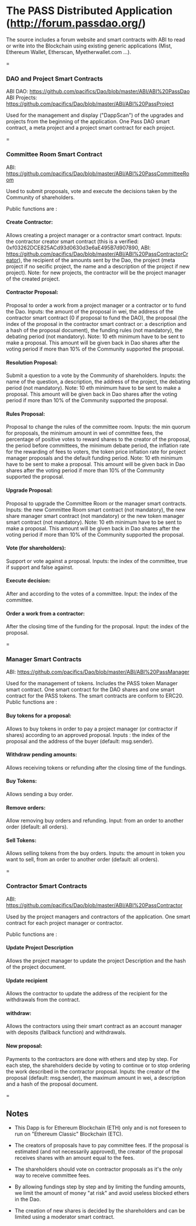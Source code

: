 # The PASS Distributed Application (http://forum.passdao.org/)

The source includes a forum website and smart contracts with ABI to read or write into the Blockchain using existing generic applications (Mist, Ethereum Wallet, Etherscan, Myetherwallet.com ...).  

=

### DAO and Project Smart Contracts
ABI DAO: https://github.com/pacifics/Dao/blob/master/ABI/ABI%20PassDao  
ABI Projects: https://github.com/pacifics/Dao/blob/master/ABI/ABI%20PassProject  
  
Used for the management and display ("DappScan") of the upgrades and projects from the beginning of the application. One Pass DAO smart contract, a meta project and a project smart contract for each project.

=

### Committee Room Smart Contract
ABI: https://github.com/pacifics/Dao/blob/master/ABI/ABI%20PassCommitteeRoom  
  
Used to submit proposals, vote and execute the decisions taken by the Community of shareholders.  
  
Public functions are :

#### Create Contractor: 
Allows creating a project manager or a contractor smart contract. Inputs: the contractor creator smart contract (this is a verified: 0xf03262DCE825ACd93d0630d3e6aE495B7d907890, ABI: https://github.com/pacifics/Dao/blob/master/ABI/ABI%20PassContractorCreator), the recipient of the amounts sent by the Dao, the project (meta project if no secific project, the name and a description of the project if new project). Note: for new projects, the contractor will be the project manager of the created project.

#### Contractor Proposal: 
Proposal to order a work from a project manager or a contractor or to fund the Dao. Inputs: the amount of the proposal in wei, the address of the contractor smart contract (0 if proposal to fund the DAO), the proposal (the index of the proposal in the contractor smart contract or: a description and a hash of the proposal document), the funding rules (not mandatory), the debating period (not mandatory). Note: 10 eth minimum have to be sent to make a proposal. This amount will be given back in Dao shares after the voting period if more than 10% of the Community supported the proposal.

#### Resolution Proposal: 
Submit a question to a vote by the Community of shareholders. Inputs: the name of the question, a description, the address of the project, the debating period (not mandatory). Note: 10 eth minimum have to be sent to make a proposal. This amount will be given back in Dao shares after the voting period if more than 10% of the Community supported the proposal.

#### Rules Proposal: 
Proposal to change the rules of the committee room. Inputs: the min quorum for proposals, the minimum amount in wei of committee fees, the percentage of positive votes to reward shares to the creator of the proposal, the period before committees, the minimum debate period, the inflation rate for the rewarding of fees to voters, the token price inflation rate for project manager proposals and the default funding period. Note: 10 eth minimum have to be sent to make a proposal. This amount will be given back in Dao shares after the voting period if more than 10% of the Community supported the proposal.

#### Upgrade Proposal: 
Proposal to upgrade the Committee Room or the manager smart contracts. Inputs: the new Committee Room smart contract (not mandatory), the new share manager smart contract (not mandatory) or the new token manager smart contract (not mandatory). Note: 10 eth minimum have to be sent to make a proposal. This amount will be given back in Dao shares after the voting period if more than 10% of the Community supported the proposal.

#### Vote (for shareholders): 
Support or vote against a proposal. Inputs: the index of the committee, true if support and false against.

#### Execute decision: 
After and according to the votes of a committee. Input: the index of the committee.

#### Order a work from a contractor: 
After the closing time of the funding for the proposal. Input: the index of the proposal.

=

### Manager Smart Contracts
ABI: https://github.com/pacifics/Dao/blob/master/ABI/ABI%20PassManager  
  
Used for the management of tokens. Includes the PASS token Manager smart contract. One smart contract for the DAO shares and one smart contract for the PASS tokens. The smart contracts are conform to ERC20. Public functions are : 

#### Buy tokens for a proposal: 
Allows to buy tokens in order to pay a project manager (or contractor if shares) according to an approved proposal. Inputs : the index of the proposal and the address of the buyer (default: msg.sender).

#### Withdraw pending amounts: 
Allows receiving tokens or refunding after the closing time of the fundings.

#### Buy Tokens: 
Allows sending a buy order.

#### Remove orders: 
Allow removing buy orders and refunding. Input: from an order to another order (default: all orders).

#### Sell Tokens: 
Allows selling tokens from the buy orders. Inputs: the amount in token you want to sell, from an order to another order (default: all orders).

=

### Contractor Smart Contracts
ABI: https://github.com/pacifics/Dao/blob/master/ABI/ABI%20PassContractor  
  
Used by the project managers and contractors of the application. One smart contract for each project manager or contractor.  
  
Public functions are : 

#### Update Project Description
Allows the project manager to update the project Description and the hash of the project document.

#### Update recipient
Allows the contractor to update the address of the recipient for the withdrawals from the contract.

#### withdraw:
Allows the contractors using their smart contract as an account manager with deposits (fallback function) and withdrawals.

#### New proposal: 
Payments to the contractors are done with ethers and step by step. For each step, the shareholders decide by voting to continue or to stop ordering the work described in the contractor proposal. Inputs: the creator of the proposal (default: msg.sender), the maximum amount in wei, a description and a hash of the proposal document.

=

## Notes

- This Dapp is for Ethereum Blockchain (ETH) only and is not foreseen to run on "Ethereum Classic" Blockchain (ETC).

- The creators of proposals have to pay committee fees. If the proposal is estimated (and not necessarily approved), the creator of the proposal receives shares with an amount equal to the fees.

- The shareholders should vote on contractor proposals as it's the only way to receive committee fees. 

- By allowing fundings step by step and by limiting the funding amounts, we limit the amount of money "at risk" and avoid useless blocked ethers in the Dao.

- The creation of new shares is decided by the shareholders and can be limited using a moderator smart contract. 
